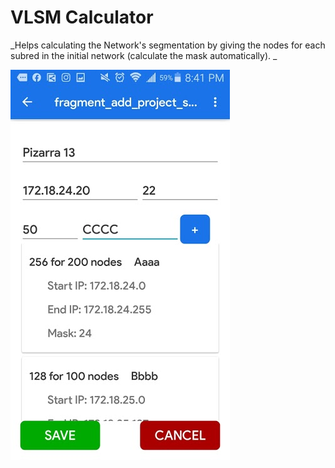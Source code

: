 # VLSM Calculator

_Helps calculating the Network's segmentation 
by giving the nodes for each subred in the initial network (calculate the mask automatically). _

![plot](https://raw.githubusercontent.com/EspinoVic/VLSM/4acb01b6649222e39957fab104863c7d21ef1f16/Captura%20VLSM.jpeg)
